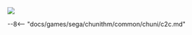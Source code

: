 <img class="header-logo" src="/img/sega/chunithm/air/logo.webp">

--8<-- "docs/games/sega/chunithm/common/chuni/c2c.md"
